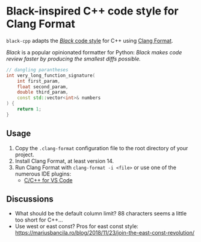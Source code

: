 # Black-inspired C++ code style for Clang Format

`black-cpp` adapts the [*Black* code style](https://black.readthedocs.io/en/stable/the_black_code_style/current_style.html) for C++ using [Clang Format](https://clang.llvm.org/docs/ClangFormat.html).

*Black* is a popular opinionated formatter for Python: *Black makes code review faster by producing the smallest diffs possible.*

```cpp
// dangling parantheses
int very_long_function_signature(
    int first_param,
    float second_param,
    double third_param,
    const std::vector<int>& numbers
) {
    return 1;
}
```

## Usage

1. Copy the `.clang-format` configuration file to the root directory of your project.
2. Install Clang Format, at least version 14.
3. Run Clang Format with `clang-format -i <file>`
   or use one of the numerous IDE plugins:
   - [C/C++ for VS Code](https://code.visualstudio.com/docs/cpp/cpp-ide#_clangformat)


## Discussions

- What should be the default column limit? 88 characters seems a little too short for C++...
- Use west or east const?
  Pros for east const style: https://mariusbancila.ro/blog/2018/11/23/join-the-east-const-revolution/
